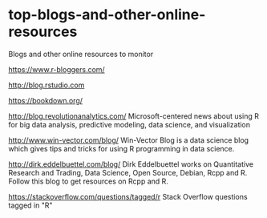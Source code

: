 # top-blogs-and-other-online-resources
Blogs and other online resources to monitor

https://www.r-bloggers.com/

http://blog.rstudio.com

https://bookdown.org/

http://blog.revolutionanalytics.com/ Microsoft-centered news about using R for big data analysis, predictive modeling, data science, and visualization

http://www.win-vector.com/blog/ Win-Vector Blog is a data science blog which gives tips and tricks for using R programming in data science.

http://dirk.eddelbuettel.com/blog/ Dirk Eddelbuettel works on Quantitative Research and Trading, Data Science, Open Source, Debian, Rcpp and R. Follow this blog to get resources on Rcpp and R.

https://stackoverflow.com/questions/tagged/r Stack Overflow questions tagged in "R"
